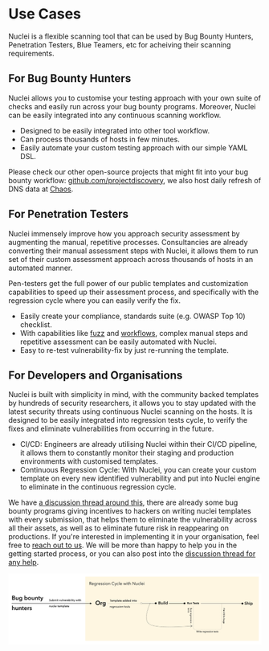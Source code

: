 # Use Cases

Nuclei is a flexible scanning tool that can be used by Bug Bounty Hunters, Penetration Testers, Blue Teamers, etc for acheiving their scanning requirements.

## For Bug Bounty Hunters

Nuclei allows you to customise your testing approach with your own suite of checks and easily run across your bug bounty programs. Moreover, Nuclei can be easily integrated into any continuous scanning workflow.

- Designed to be easily integrated into other tool workflow.
- Can process thousands of hosts in few minutes.
- Easily automate your custom testing approach with our simple YAML DSL.

Please check our other open-source projects that might fit into your bug bounty workflow: [github.com/projectdiscovery](https://github.com/projectdiscovery), we also host daily refresh of DNS data at [Chaos](http://chaos.projectdiscovery.io/).

## For Penetration Testers

Nuclei immensely improve how you approach security assessment by augmenting the manual, repetitive processes. Consultancies are already converting their manual assessment steps with Nuclei, it allows them to run set of their custom assessment approach across thousands of hosts in an automated manner.

Pen-testers get the full power of our public templates and customization capabilities to speed up their assessment process, and specifically with the regression cycle where you can easily verify the fix.

- Easily create your compliance, standards suite (e.g. OWASP Top 10) checklist.
- With capabilities like [fuzz](https://nuclei.projectdiscovery.io/templating-guide/#advance-fuzzing) and [workflows](https://nuclei.projectdiscovery.io/templating-guide/#workflows), complex manual steps and repetitive assessment can be easily automated with Nuclei.
- Easy to re-test vulnerability-fix by just re-running the template.

## For Developers and Organisations

Nuclei is built with simplicity in mind, with the community backed templates by hundreds of security researchers, it allows you to stay updated with the latest security threats using continuous Nuclei scanning on the hosts. It is designed to be easily integrated into regression tests cycle, to verify the fixes and eliminate vulnerabilities from occurring in the future.

- CI/CD: Engineers are already utilising Nuclei within their CI/CD pipeline, it allows them to constantly monitor their staging and production environments with customised templates.
- Continuous Regression Cycle: With Nuclei, you can create your custom template on every new identified vulnerability and put into Nuclei engine to eliminate in the continuous regression cycle.
  
We have [a discussion thread around this](https://github.com/projectdiscovery/nuclei#:~:text=a%20discussion%20thread%20around%20this), there are already some bug bounty programs giving incentives to hackers on writing nuclei templates with every submission, that helps them to eliminate the vulnerability across all their assets, as well as to eliminate future risk in reappearing on productions. If you're interested in implementing it in your organisation, feel free to [reach out to us](contact@projectdiscovery.io). We will be more than happy to help you in the getting started process, or you can also post into the [discussion thread for any help](https://github.com/projectdiscovery/nuclei-templates/discussions/693).

![workflow](../images/regression-with-nuclei.jpeg)
